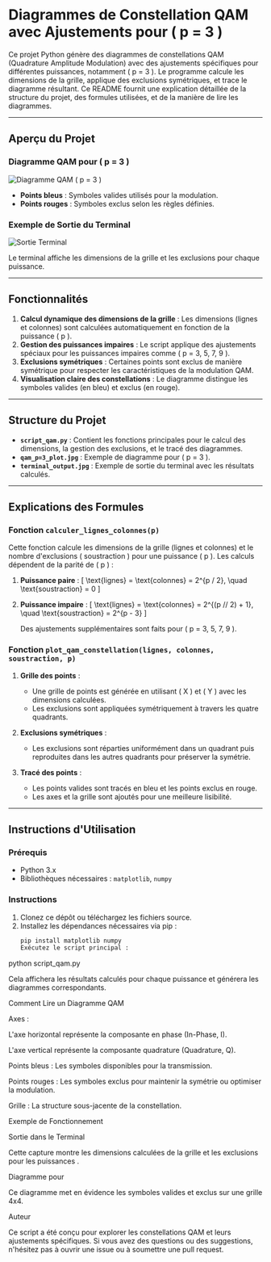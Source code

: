 # Diagrammes de Constellation QAM avec Ajustements pour \( p = 3 \)

Ce projet Python génère des diagrammes de constellations QAM (Quadrature Amplitude Modulation) avec des ajustements spécifiques pour différentes puissances, notamment \( p = 3 \). Le programme calcule les dimensions de la grille, applique des exclusions symétriques, et trace le diagramme résultant. Ce README fournit une explication détaillée de la structure du projet, des formules utilisées, et de la manière de lire les diagrammes.

---

## Aperçu du Projet

### Diagramme QAM pour \( p = 3 \)
![Diagramme QAM \( p = 3 \)](qam_p=3_plot.jpg)

- **Points bleus** : Symboles valides utilisés pour la modulation.
- **Points rouges** : Symboles exclus selon les règles définies.

### Exemple de Sortie du Terminal
![Sortie Terminal](terminal_output.jpg)

Le terminal affiche les dimensions de la grille et les exclusions pour chaque puissance.

---

## Fonctionnalités

1. **Calcul dynamique des dimensions de la grille** : Les dimensions (lignes et colonnes) sont calculées automatiquement en fonction de la puissance \( p \).
2. **Gestion des puissances impaires** : Le script applique des ajustements spéciaux pour les puissances impaires comme \( p = 3, 5, 7, 9 \).
3. **Exclusions symétriques** : Certaines points sont exclus de manière symétrique pour respecter les caractéristiques de la modulation QAM.
4. **Visualisation claire des constellations** : Le diagramme distingue les symboles valides (en bleu) et exclus (en rouge).

---

## Structure du Projet

- **`script_qam.py`** : Contient les fonctions principales pour le calcul des dimensions, la gestion des exclusions, et le tracé des diagrammes.
- **`qam_p=3_plot.jpg`** : Exemple de diagramme pour \( p = 3 \).
- **`terminal_output.jpg`** : Exemple de sortie du terminal avec les résultats calculés.

---

## Explications des Formules

### Fonction `calculer_lignes_colonnes(p)`

Cette fonction calcule les dimensions de la grille (lignes et colonnes) et le nombre d'exclusions \( soustraction \) pour une puissance \( p \). Les calculs dépendent de la parité de \( p \) :

1. **Puissance paire** :
   \[
   \text{lignes} = \text{colonnes} = 2^{p / 2}, \quad \text{soustraction} = 0
   \]

2. **Puissance impaire** :
   \[
   \text{lignes} = \text{colonnes} = 2^{(p // 2) + 1}, \quad \text{soustraction} = 2^{p - 3}
   \]

   Des ajustements supplémentaires sont faits pour \( p = 3, 5, 7, 9 \).

### Fonction `plot_qam_constellation(lignes, colonnes, soustraction, p)`

1. **Grille des points** :
   - Une grille de points est générée en utilisant \( X \) et \( Y \) avec les dimensions calculées.
   - Les exclusions sont appliquées symétriquement à travers les quatre quadrants.

2. **Exclusions symétriques** :
   - Les exclusions sont réparties uniformément dans un quadrant puis reproduites dans les autres quadrants pour préserver la symétrie.

3. **Tracé des points** :
   - Les points valides sont tracés en bleu et les points exclus en rouge.
   - Les axes et la grille sont ajoutés pour une meilleure lisibilité.

---

## Instructions d'Utilisation

### Prérequis

- Python 3.x
- Bibliothèques nécessaires : `matplotlib`, `numpy`

### Instructions

1. Clonez ce dépôt ou téléchargez les fichiers source.
2. Installez les dépendances nécessaires via pip :
   ```bash
   pip install matplotlib numpy
   Exécutez le script principal :

python script_qam.py

Cela affichera les résultats calculés pour chaque puissance et générera les diagrammes correspondants.

Comment Lire un Diagramme QAM

Axes :

L'axe horizontal représente la composante en phase (In-Phase, I).

L'axe vertical représente la composante quadrature (Quadrature, Q).

Points bleus : Les symboles disponibles pour la transmission.

Points rouges : Les symboles exclus pour maintenir la symétrie ou optimiser la modulation.

Grille : La structure sous-jacente de la constellation.

Exemple de Fonctionnement

Sortie dans le Terminal



Cette capture montre les dimensions calculées de la grille et les exclusions pour les puissances .

Diagramme pour 



Ce diagramme met en évidence les symboles valides et exclus sur une grille 4x4.

Auteur

Ce script a été conçu pour explorer les constellations QAM et leurs ajustements spécifiques. Si vous avez des questions ou des suggestions, n'hésitez pas à ouvrir une issue ou à soumettre une pull request.
